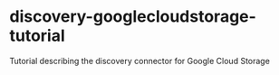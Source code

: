# discovery-googlecloudstorage-tutorial
Tutorial describing the discovery connector for Google Cloud Storage
